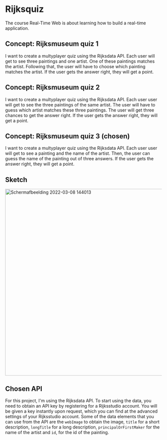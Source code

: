 # Rijksquiz
The course Real-Time Web is about learning how to build a real-time application.

## Concept: Rijksmuseum quiz 1
I want to create a multyplayer quiz using the Rijksdata API. Each user will get to see three paintings and one artist. One of these paintings matches the artist. Following that, the user will have to choose which painting matches the artist. If the user gets the answer right, they will get a point.

## Concept: Rijksmuseum quiz 2
I want to create a multyplayer quiz using the Rijksdata API. Each user user will get to see the three paintings of the same artist. The user will have to guess which artist matches these three paintings. The user will get three chances to get the answer right. If the user gets the answer right, they will get a point.

## Concept: Rijksmuseum quiz 3 (chosen)
I want to create a multyplayer quiz using the Rijksdata API. Each user user will get to see a painting and the name of the artist. Then, the user can guess the name of the painting out of three answers. If the user gets the answer right, they will get a point.

## Sketch
<img width="600" alt="Schermafbeelding 2022-03-08 144013" src="https://user-images.githubusercontent.com/74137185/165086114-31c71b25-cfbe-4b4c-a6e3-9e1457a0e6e3.jpg">

## Chosen API
For this project, I'm using the Rijksdata API. To start using the data, you need to obtain an API key by registering for a Rijksstudio account. You will be given a key instantly upon request, which you can find at the advanced settings of your Rijksstudio account. Some of the data elements that you can use from the API are the ```webImage``` to obtain the image, ```title``` for a short description, ```longTitle``` for a long description, ```principalOrFirstMaker``` for the name of the artist and ```id```, for the id of the painting.
